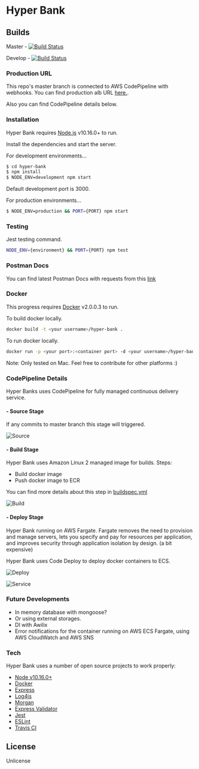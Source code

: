 # Hyper Bank

## Builds
Master - [![Build Status](https://travis-ci.org/volkancoskun/hyper-bank.svg?branch=master)](https://travis-ci.org/volkancoskun/hyper-bank)

Develop - [![Build Status](https://travis-ci.org/volkancoskun/hyper-bank.svg?branch=develop)](https://travis-ci.org/volkancoskun/hyper-bank)


### Production URL

This repo's master branch is connected to AWS CodePipeline with webhooks. You can find production alb URL [here.](http://hyper-bank-lb-1488483883.eu-west-1.elb.amazonaws.com/api/customer/1).

Also you can find CodePipeline details below.

### Installation

Hyper Bank requires [Node.js](https://nodejs.org/) v10.16.0+ to run.

Install the dependencies and start the server.

For development environments...

```sh
$ cd hyper-bank
$ npm install
$ NODE_ENV=development npm start
```
Default development port is 3000. 

For production environments...

```sh
$ NODE_ENV=production && PORT={PORT} npm start
```

### Testing

Jest testing command.

```sh
NODE_ENV={environment} && PORT={PORT} npm test
```

### Postman Docs

You can find latest Postman Docs with requests from this [link](https://documenter.getpostman.com/view/7076189/SWT8hfPn?version=latest)


### Docker

This progress requires [Docker](https://docs.docker.com/docker-for-mac/install/) v2.0.0.3 to run.

To build docker locally.

```sh
docker build -t <your username>/hyper-bank .  
```
To run docker locally.

```sh
docker run -p <your port>:<container port> -d <your username>/hyper-bank:latest 
```

Note: Only tested on Mac. Feel free to contribute for other platforms :)

### CodePipeline Details

Hyper Banks uses CodePipeline for fully managed continuous delivery service. 

#### - Source Stage 

If any commits to master branch this stage will triggered.

![Source](https://user-images.githubusercontent.com/12251312/73137859-ad389180-406d-11ea-9b23-864f5016b46a.png)

#### - Build Stage 

Hyper Bank uses Amazon Linux 2 managed image for builds.
Steps: 
 - Build docker image
 - Push docker image to ECR

You can find more details about this step in [buildspec.yml](https://github.com/volkancoskun/hyper-bank/blob/master/buildspec.yml)

![Build](https://user-images.githubusercontent.com/12251312/73137858-a9a50a80-406d-11ea-91fd-7d1b0d017fb3.png)

#### - Deploy Stage

Hyper Bank running on AWS Fargate. Fargate removes the need to provision and manage servers, lets you specify and pay for resources per application, and improves security through application isolation by design. (a bit expensive)

Hyper Bank uses Code Deploy to deploy docker containers to ECS. 

![Deploy](https://user-images.githubusercontent.com/12251312/73137856-a578ed00-406d-11ea-880f-6c5f22d05123.png)


![Service](https://user-images.githubusercontent.com/12251312/73137854-9e51df00-406d-11ea-87d1-617c4d046db3.png)


### Future Developments

- In memory database with mongoose?
- Or using external storages.
- DI with Awilix
- Error notifications for the container running on AWS ECS Fargate, using AWS CloudWatch and AWS SNS

### Tech

Hyper Bank uses a number of open source projects to work properly:

- [Node v10.16.0+](http://nodejs.org/)
- [Docker](https://docs.docker.com/)
- [Express](https://npmjs.com/package/express)
- [Log4js](https://www.npmjs.com/package/log4js)
- [Morgan](https://www.npmjs.com/package/morgan)
- [Express Validator](https://www.npmjs.com/package/express-validator)
- [Jest](https://jestjs.io/)
- [ESLint](https://www.npmjs.com/package/eslint)
- [Travis CI](https://travis-ci.org)

License
----

Unlicense